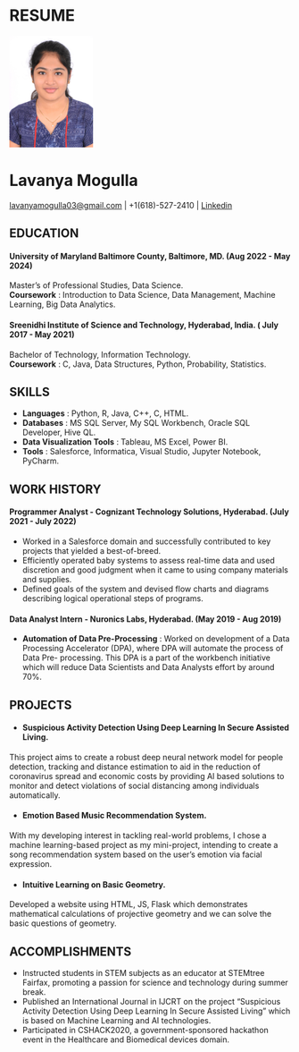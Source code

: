 
# RESUME

<img src="https://github.com/lavanyamogulla/UMBC-DATA606-FALL2023-TUESDAY/blob/main/Lavanya_Headshot.jpg" width="150" height="200" alt="My Headshot">


# Lavanya Mogulla
   lavanyamogulla03@gmail.com | +1(618)-527-2410 | [Linkedin]   

[Linkedin]: https://www.linkedin.com/in/lavanya-mogulla/


## EDUCATION
#### University of Maryland Baltimore County, Baltimore, MD.                                                                (Aug 2022 - May 2024)         
Master’s of Professional Studies, Data Science.   
**Coursework** : Introduction to Data Science, Data Management, Machine Learning, Big Data Analytics.

#### Sreenidhi Institute of Science and Technology, Hyderabad, India.                                                    ( July 2017 -  May 2021)   
Bachelor of Technology, Information Technology.   
**Coursework** : C, Java, Data Structures, Python, Probability, Statistics.

## SKILLS
- **Languages** : Python, R, Java, C++,  C, HTML.                             
- **Databases** : MS SQL Server, My SQL Workbench, Oracle SQL Developer, Hive QL.  
- **Data Visualization Tools** : Tableau, MS Excel, Power BI.   
- **Tools** : Salesforce, Informatica, Visual Studio, Jupyter Notebook, PyCharm.

## WORK HISTORY 
#### Programmer Analyst - Cognizant Technology Solutions, Hyderabad.                                                     (July 2021 - July 2022)  
- Worked in a Salesforce domain and successfully contributed to key projects that yielded a best-of-breed.  
- Efficiently operated baby systems to assess real-time data and used discretion and good judgment when it came to using company materials and supplies.  
- Defined goals of the system and devised flow charts and diagrams describing logical operational steps of programs.

#### Data Analyst Intern - Nuronics Labs, Hyderabad.                                                                      (May 2019 - Aug 2019)  
- **Automation of Data Pre-Processing** : Worked on development of a Data Processing Accelerator (DPA), where DPA will automate the process of Data Pre- processing. This DPA is a part of the workbench initiative which will reduce Data Scientists and Data Analysts effort by around 70%.

## PROJECTS
- #### Suspicious Activity Detection Using Deep Learning In Secure Assisted Living.  
This project aims to create a robust deep neural network model for people detection, tracking and distance estimation to aid in the reduction of coronavirus spread and economic costs by providing AI based solutions to monitor and detect violations of social distancing among individuals automatically.

- #### Emotion Based Music Recommendation System.  
With my developing interest in tackling real-world problems, I chose a machine learning-based project as my mini-project, intending to create a song recommendation system based on the user’s emotion via facial expression.

- #### Intuitive Learning on Basic Geometry.  
Developed a  website using HTML, JS, Flask  which demonstrates mathematical calculations of projective geometry and we can solve the basic questions of geometry.

## ACCOMPLISHMENTS
- Instructed students in STEM subjects as an educator at STEMtree Fairfax, promoting a passion for science and technology during summer break.  
- Published an International Journal in IJCRT on the project “Suspicious Activity Detection Using Deep Learning In Secure Assisted Living” which is based on Machine Learning and AI technologies.  
- Participated in CSHACK2020, a government-sponsored hackathon event in the Healthcare and Biomedical devices domain.
